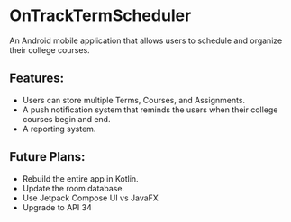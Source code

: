 # OnTrackTermScheduler

An Android mobile application that allows users to schedule and organize their college courses.

## Features:
- Users can store multiple Terms, Courses, and Assignments.
- A push notification system that reminds the users when their college courses begin and end.
- A reporting system.

## Future Plans:
- Rebuild the entire app in Kotlin.
- Update the room database.
- Use Jetpack Compose UI vs JavaFX
- Upgrade to API 34
